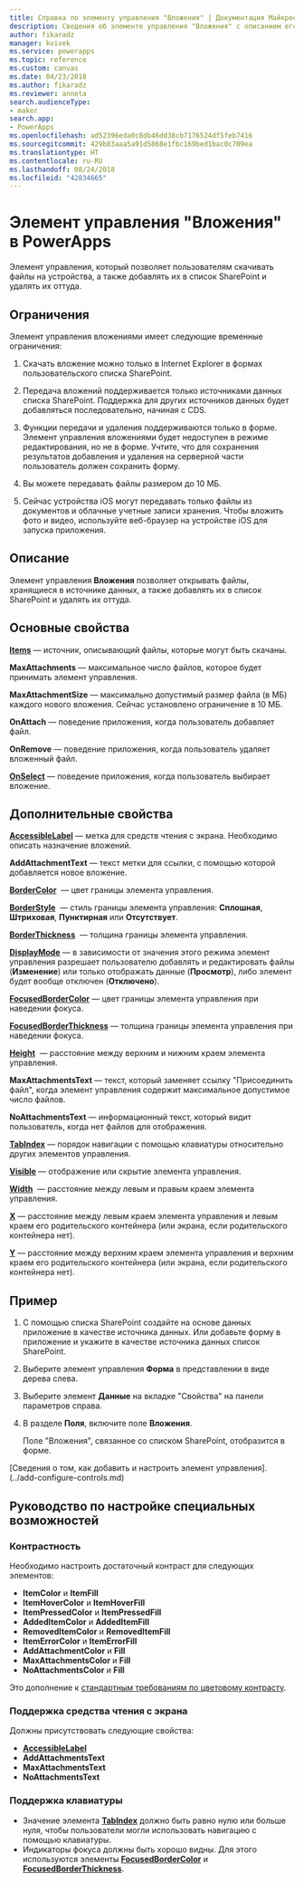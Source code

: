 ```yaml
---
title: Справка по элементу управления "Вложения" | Документация Майкрософт
description: Сведения об элементе управления "Вложения" с описанием его свойств и примерами
author: fikaradz
manager: kvivek
ms.service: powerapps
ms.topic: reference
ms.custom: canvas
ms.date: 04/23/2018
ms.author: fikaradz
ms.reviewer: anneta
search.audienceType:
- maker
search.app:
- PowerApps
ms.openlocfilehash: ad52396eda0c8db46dd38cb7176524df5feb7416
ms.sourcegitcommit: 429b83aaa5a91d5868e1fbc169bed1bac0c709ea
ms.translationtype: HT
ms.contentlocale: ru-RU
ms.lasthandoff: 08/24/2018
ms.locfileid: "42834665"
---
```

# <a name="attachments-control-in-powerapps"></a>Элемент управления "Вложения" в PowerApps
Элемент управления, который позволяет пользователям скачивать файлы на устройства, а также добавлять их в список SharePoint и удалять их оттуда.

## <a name="limitations"></a>Ограничения
Элемент управления вложениями имеет следующие временные ограничения:
1. Скачать вложение можно только в Internet Explorer в формах пользовательского списка SharePoint.

1. Передача вложений поддерживается только источниками данных списка SharePoint.  Поддержка для других источников данных будет добавляться последовательно, начиная с CDS.

1. Функции передачи и удаления поддерживаются только в форме.  Элемент управления вложениями будет недоступен в режиме редактирования, но не в форме.   Учтите, что для сохранения результатов добавления и удаления на серверной части пользователь должен сохранить форму.

1. Вы можете передавать файлы размером до 10 МБ.  

1. Сейчас устройства iOS могут передавать только файлы из документов и облачные учетные записи хранения. Чтобы вложить фото и видео, используйте веб-браузер на устройстве iOS для запуска приложения.

## <a name="description"></a>Описание
Элемент управления **Вложения** позволяет открывать файлы, хранящиеся в источнике данных, а также добавлять их в список SharePoint и удалять их оттуда.

## <a name="key-properties"></a>Основные свойства
**[Items](properties-core.md)** — источник, описывающий файлы, которые могут быть скачаны.

**MaxAttachments** — максимальное число файлов, которое будет принимать элемент управления.

**MaxAttachmentSize** — максимально допустимый размер файла (в МБ) каждого нового вложения.  Сейчас установлено ограничение в 10 МБ.

**OnAttach** — поведение приложения, когда пользователь добавляет файл.

**OnRemove** — поведение приложения, когда пользователь удаляет вложенный файл.

**[OnSelect](properties-core.md)** — поведение приложения, когда пользователь выбирает вложение.

## <a name="additional-properties"></a>Дополнительные свойства
**[AccessibleLabel](properties-accessibility.md)** — метка для средств чтения с экрана. Необходимо описать назначение вложений.

**AddAttachmentText** — текст метки для ссылки, с помощью которой добавляется новое вложение.

**[BorderColor](properties-color-border.md)**  — цвет границы элемента управления.

**[BorderStyle](properties-color-border.md)**  — стиль границы элемента управления: **Сплошная**, **Штриховая**, **Пунктирная** или **Отсутствует**.

**[BorderThickness](properties-color-border.md)**  — толщина границы элемента управления.

**[DisplayMode](properties-core.md)** — в зависимости от значения этого режима элемент управления разрешает пользователю добавлять и редактировать файлы (**Изменение**) или только отображать данные (**Просмотр**), либо элемент будет вообще отключен (**Отключено**).

**[FocusedBorderColor](properties-color-border.md)** — цвет границы элемента управления при наведении фокуса.

**[FocusedBorderThickness](properties-color-border.md)** — толщина границы элемента управления при наведении фокуса.

**[Height](properties-size-location.md)**  — расстояние между верхним и нижним краем элемента управления.

**MaxAttachmentsText** — текст, который заменяет ссылку "Присоединить файл", когда элемент управления содержит максимальное допустимое число файлов.

**NoAttachmentsText** — информационный текст, который видит пользователь, когда нет файлов для отображения.

**[TabIndex](properties-accessibility.md)** — порядок навигации с помощью клавиатуры относительно других элементов управления.

**[Visible](properties-core.md)** — отображение или скрытие элемента управления.

**[Width](properties-size-location.md)**  — расстояние между левым и правым краем элемента управления.

**[X](properties-size-location.md)** — расстояние между левым краем элемента управления и левым краем его родительского контейнера (или экрана, если родительского контейнера нет).

**[Y](properties-size-location.md)** — расстояние между верхним краем элемента управления и верхним краем его родительского контейнера (или экрана, если родительского контейнера нет).


## <a name="example"></a>Пример
1. С помощью списка SharePoint создайте на основе данных приложение в качестве источника данных.  Или добавьте форму в приложение и укажите в качестве источника данных список SharePoint.

2. Выберите элемент управления **Форма** в представлении в виде дерева слева.

3. Выберите элемент **Данные** на вкладке "Свойства" на панели параметров справа.

4. В разделе **Поля**, включите поле **Вложения**.

    Поле "Вложения", связанное со списком SharePoint, отобразится в форме.

[Сведения о том, как добавить и настроить элемент управления].(../add-configure-controls.md)


## <a name="accessibility-guidelines"></a>Руководство по настройке специальных возможностей
### <a name="color-contrast"></a>Контрастность
Необходимо настроить достаточный контраст для следующих элементов:
* **ItemColor** и **ItemFill**
* **ItemHoverColor** и **ItemHoverFill**
* **ItemPressedColor** и **ItemPressedFill**
* **AddedItemColor** и **AddedItemFill**
* **RemovedItemColor** и **RemovedItemFill**
* **ItemErrorColor** и **ItemErrorFill**
* **AddAttachmentColor** и **Fill**
* **MaxAttachmentsColor** и **Fill**
* **NoAttachmentsColor** и **Fill**

Это дополнение к [стандартным требованиям по цветовому контрасту](../accessible-apps-color.md).

### <a name="screen-reader-support"></a>Поддержка средства чтения с экрана
Должны присутствовать следующие свойства:
* **[AccessibleLabel](properties-accessibility.md)**
* **AddAttachmentsText**
* **MaxAttachmentsText**
* **NoAttachmentsText**

### <a name="keyboard-support"></a>Поддержка клавиатуры
* Значение элемента **[TabIndex](properties-accessibility.md)** должно быть равно нулю или больше нуля, чтобы пользователи могли использовать навигацию с помощью клавиатуры.
* Индикаторы фокуса должны быть хорошо видны. Для этого используются элементы **[FocusedBorderColor](properties-color-border.md)** и **[FocusedBorderThickness](properties-color-border.md)**.
